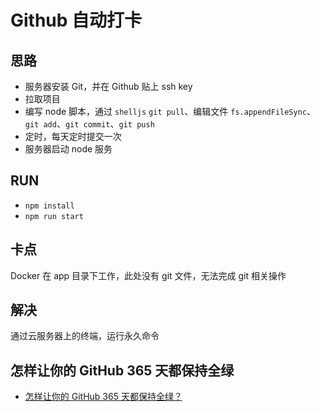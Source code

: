 # Github 自动打卡

## 思路

- 服务器安装 Git，并在 Github 贴上 ssh key
- 拉取项目
- 编写 node 脚本，通过 `shelljs` `git pull`、编辑文件 `fs.appendFileSync`、`git add`、`git commit`、`git push`
- 定时，每天定时提交一次
- 服务器启动 node 服务

## RUN

- `npm install`
- `npm run start`

## 卡点

Docker 在 app 目录下工作，此处没有 git 文件，无法完成 git 相关操作

## 解决

通过云服务器上的终端，运行永久命令

## 怎样让你的 GitHub 365 天都保持全绿

- [怎样让你的 GitHub 365 天都保持全绿？](https://cloud.tencent.com/developer/article/1796848)
